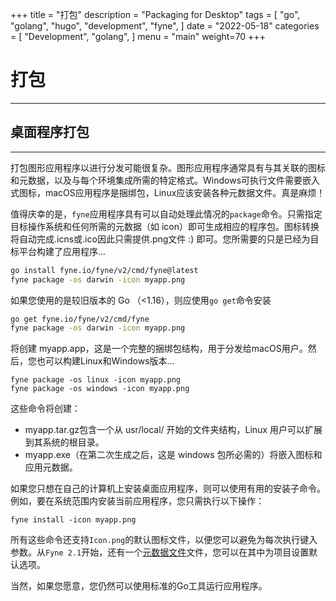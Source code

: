 +++
title = "打包"
description = "Packaging for Desktop"
tags = [
    "go",
    "golang",
    "hugo",
    "development",
    "fyne",
]
date = "2022-05-18"
categories = [
    "Development",
    "golang",
]
menu = "main"
weight=70
+++
# 打包
---
## 桌面程序打包
--- 

打包图形应用程序以进行分发可能很复杂。图形应用程序通常具有与其关联的图标和元数据，以及与每个环境集成所需的特定格式。Windows可执行文件需要嵌入式图标，macOS应用程序是捆绑包，Linux应该安装各种元数据文件。真是麻烦！

值得庆幸的是，`fyne`应用程序具有可以自动处理此情况的`package`命令。只需指定目标操作系统和任何所需的元数据（如 icon）即可生成相应的程序包。图标转换将自动完成.icns或.ico因此只需提供.png文件 :) 即可。您所需要的只是已经为目标平台构建了应用程序...


```sh
go install fyne.io/fyne/v2/cmd/fyne@latest
fyne package -os darwin -icon myapp.png
```

如果您使用的是较旧版本的 Go （<1.16），则应使用`go get`命令安装

```sh
go get fyne.io/fyne/v2/cmd/fyne
fyne package -os darwin -icon myapp.png
```

将创建 myapp.app，这是一个完整的捆绑包结构，用于分发给macOS用户。然后，您也可以构建Linux和Windows版本...

```
fyne package -os linux -icon myapp.png
fyne package -os windows -icon myapp.png
```
这些命令将创建：

 * myapp.tar.gz包含一个从 usr/local/ 开始的文件夹结构，Linux 用户可以扩展到其系统的根目录。
 * myapp.exe（在第二次生成之后，这是 windows 包所必需的）将嵌入图标和应用元数据。

如果您只想在自己的计算机上安装桌面应用程序，则可以使用有用的安装子命令。例如，要在系统范围内安装当前应用程序，您只需执行以下操作：

```
fyne install -icon myapp.png
```
所有这些命令还支持`Icon.png`的默认图标文件，以便您可以避免为每次执行键入参数。从`Fyne 2.1`开始，还有一个[元数据文件](/docs/started/metadata)文件，您可以在其中为项目设置默认选项。

当然，如果您愿意，您仍然可以使用标准的Go工具运行应用程序。